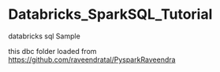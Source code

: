 # Databricks_SparkSQL_Tutorial
databricks sql Sample

this dbc folder loaded from https://github.com/raveendratal/PysparkRaveendra



